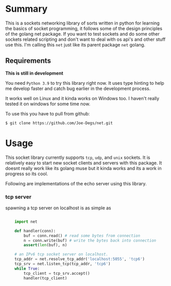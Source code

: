 # Summary
This is a sockets networking library of sorts written in python for learning
the basics of socket programming, it follows some of the design principles
of the golang net package. If you want to test sockets and do some other
sockets related scripting and don't want to deal with os api's and other stuff
use this. I'm calling this `net` just like its parent package `net` golang.

Requirements
------------
__This is still in development__

You need ``Python 3.9`` to try this library right now. It uses type hinting to help
me develop faster and catch bug earlier in the development process.

It works well on Linux and it kinda works on Windows too. I haven't really
tested it on windows for some time now.

To use this you have to pull from github:
    
    $ git clone https://github.com/Joe-Degs/net.git

# Usage
This socket library currently supports `tcp`, `udp`, and `unix` sockets. It is relatively
easy to start new socket clients and servers with this package. It doesnt really
work like its golang muse but it kinda works and its a work in progress so its cool.

Following are implementations of the echo server using this library.

### tcp server
spawning a tcp server on localhost is as simple as
```python

    import net

    def handler(conn):
        buf = conn.read() # read some bytes from connection
        n = conn.write(buf) # write the bytes back into connection
        assert(len(buf), n)

    # an IPv6 tcp socket server on localhost.
    tcp_addr = net.resolve_tcp_addr('localhost:5055', 'tcp6')
    tcp_srv = net.listen_tcp(tcp_addr, 'tcp6')
    while True:
        tcp_client = tcp_srv.accept()
        handler(tcp_client)
        
```
